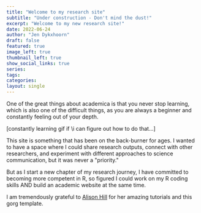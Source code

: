 ```yaml
---
title: "Welcome to my research site"
subtitle: "Under construction - Don't mind the dust!"
excerpt: "Welcome to my new research site!"
date: 2022-06-24
author: "Jen Dykxhoorn"
draft: false
featured: true
image_left: true
thumbnail_left: true
show_social_links: true
series:
tags: 
categories:
layout: single
---
```



One of the great things about academica is that you never stop learning, which is also one of the difficult things, as you are always a beginner and constantly feeling out of your depth. 

[constantly learning gif if \i can figure out how to do that...]

This site is something that has been on the back-burner for ages. I wanted to have a space where I could share research outputs, connect with other researchers, and experiment with different approaches to science communication, but it was never a "priority."

But as I start a new chapter of my research journey, I have committed to becoming more competent in R, so figured I could work on my R coding skills AND build an academic website at the same time. 

I am tremendously grateful to [Alison Hill](https://www.apreshill.com/) for her amazing tutorials and this gorg template. 




